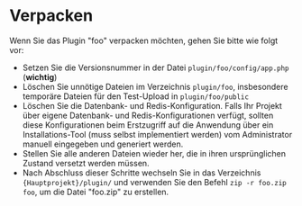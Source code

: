 # Verpacken

Wenn Sie das Plugin "foo" verpacken möchten, gehen Sie bitte wie folgt vor:

- Setzen Sie die Versionsnummer in der Datei `plugin/foo/config/app.php` (**wichtig**)
- Löschen Sie unnötige Dateien im Verzeichnis `plugin/foo`, insbesondere temporäre Dateien für den Test-Upload in `plugin/foo/public`
- Löschen Sie die Datenbank- und Redis-Konfiguration. Falls Ihr Projekt über eigene Datenbank- und Redis-Konfigurationen verfügt, sollten diese Konfigurationen beim Erstzugriff auf die Anwendung über ein Installations-Tool (muss selbst implementiert werden) vom Administrator manuell eingegeben und generiert werden.
- Stellen Sie alle anderen Dateien wieder her, die in ihren ursprünglichen Zustand versetzt werden müssen.
- Nach Abschluss dieser Schritte wechseln Sie in das Verzeichnis `{Hauptprojekt}/plugin/` und verwenden Sie den Befehl `zip -r foo.zip foo`, um die Datei "foo.zip" zu erstellen.
